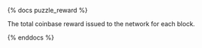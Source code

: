 {% docs puzzle_reward %}

The total coinbase reward issued to the network for each block. 

{% enddocs %}
